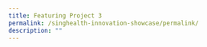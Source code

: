 ```yaml
---
title: Featuring Project 3
permalink: /singhealth-innovation-showcase/permalink/
description: ""
---
```

